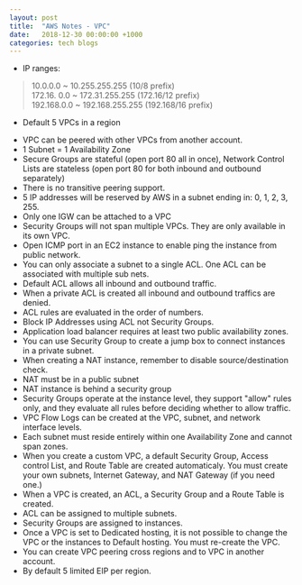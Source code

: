 ```yaml
---
layout: post
title:  "AWS Notes - VPC"
date:   2018-12-30 00:00:00 +1000
categories: tech blogs
---
```


* IP ranges:
> 10.0.0.0 ~ 10.255.255.255 (10/8 prefix)  
> 172.16. 0.0 ~ 172.31.255.255 (172.16/12 prefix)  
> 192.168.0.0 ~ 192.168.255.255 (192.168/16 prefix)  
* Default 5 VPCs in a region
<!--more-->
* VPC can be peered with other VPCs from another account.
* 1 Subnet = 1 Availability Zone
* Secure Groups are stateful (open port 80 all in once), Network Control Lists are stateless (open port 80 for both inbound and outbound separately)
* There is no transitive peering support.
* 5 IP addresses will be reserved by AWS in a subnet ending in: 0, 1, 2, 3, 255.
* Only one IGW can be attached to a VPC
* Security Groups will not span multiple VPCs. They are only available in its own VPC.
* Open ICMP port in an EC2 instance to enable ping the instance from public network.
* You can only associate a subnet to a single ACL. One ACL can be associated with multiple sub nets.
* Default ACL allows all inbound and outbound traffic.
* When a private ACL is created all inbound and outbound traffics are denied.
* ACL rules are evaluated in the order of numbers.
* Block IP Addresses using ACL not Security Groups.
* Application load balancer requires at least two public availability zones.
* You can use Security Group to create a jump box to connect instances in a private subnet.
* When creating a NAT instance, remember to disable source/destination check.
* NAT must be in a public subnet
* NAT instance is behind a security group
* Security Groups operate at the instance level, they support "allow" rules only, and they evaluate all rules before deciding whether to allow traffic.
* VPC Flow Logs can be created at the VPC, subnet, and network interface levels.
* Each subnet must reside entirely within one Availability Zone and cannot span zones.
* When you create a custom VPC, a default Security Group, Access control List, and Route Table are created automaticaly. You must create your own subnets, Internet Gateway, and NAT Gateway (if you need one.)
* When a VPC is created, an ACL, a Security Group and a Route Table is created.
* ACL can be assigned to multiple subnets. 
* Security Groups are assigned to instances.
* Once a VPC is set to Dedicated hosting, it is not possible to change the VPC or the instances to Default hosting. You must re-create the VPC. 
* You can create VPC peering cross regions and to VPC in another account.
* By default 5 limited EIP per region.
